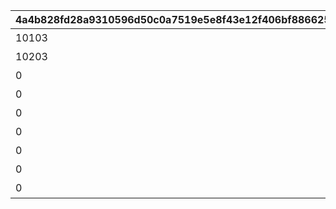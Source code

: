 |4a4b828fd28a9310596d50c0a7519e5e8f43e12f406bf886625e94fcae70ebce|5870c5eeeac2dd3a437703dca287dae39fe1d71f8625ce12db912c7ed3435ff5|39eb2c024f01e527a16fd6a6a1e3f9d4d561844b080bcd60bdd1e326a8d819fd|a79e8708f0ff45751c15a4c8348efcdee119534c23ec449ef714b4397337211f|af993e28fbb03221e3084ac96675f11dc8254b3a161945afbf103b903141c797|9126858f1576617bb0f7c20e604f20e302bafc529e7b7403b577d46b4ee02273|bd271073165fa229956bcc23b99c9f3df94a05283bdc685be4b49fd3a48252ea|304d795c33d5daed7a3944bab15d30ae3a008e5869a3e8f2e29b82a5515ed2d7|a63a8a92448fd1beede85bcfe1ea7d339f3edd87ea6c15a94bec175f2218f1ed|546bdfe2628f9b293184085fa26c4e2b6b94d566cde3515245e78bd060583832|
| --- | --- | --- | --- | --- | --- | --- | --- | --- | --- |
|10103|アニメ Season1 全巻購入特典|101|10101|2020-11-05 12:00:00|2030/05/15 4:59:59|0|0|10104|10102|
|10203|アニメ Season2 全巻購入特典|102|10201|2022-05-16 00:00:00|2030/12/31 23:59:59|0|0|0|10202|
|0|週刊ファミ通|201|0|2021-05-19 00:00:00|2022/05/19 23:59:59|0|0|0|0|
|0|公式アートワークス Vol.3|202|0|2021-07-30 00:00:00|2030/07/30 23:59:59|0|0|0|0|
|0|プリコネフェス2023　リアルガチャ|203|0|2023-01-15 15:00:00|2024/01/31 23:59:59|0|0|0|0|
|0|キャラクターソングアルバムVol.5 購入特典|204|0|2024-02-14 00:00:00|2025/02/13 23:59:59|0|0|0|0|
|0|サウンドトラックVol.6 購入特典|205|0|2024-02-14 00:00:00|2025/02/13 23:59:59|0|0|0|0|
|0|佐賀市ふるさと納税返礼品|206|0|2024-11-29 12:00:00|2030/12/31 23:59:59|0|0|0|0|
|0|キャラクターソングアルバムVol.6 購入特典|207|0|2025-02-10 12:00:00|2026/02/11 23:59:59|0|0|0|0|